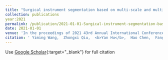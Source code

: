 ```yaml
---
title: "Surgical instrument segmentation based on multi-scale and multi-level feature network"
collection: publications
year:2021
permalink: /publication/2021-01-01-Surgical-instrument-segmentation-based-on-multi-scale-and-multi-level-feature-network
date: 2021-01-01
venue: 'In the proceedings of 2021 43rd Annual International Conference of the IEEE Engineering in Medicine &amp; Biology Society (EMBC)'
citation: ' Yiming Wang,  Zhongxi Qiu,  <b>Yan Hu</b>,  Hao Chen,  Fangfu Ye,  Jiang Liu, &quot;Surgical instrument segmentation based on multi-scale and multi-level feature network.&quot; In the proceedings of 2021 43rd Annual International Conference of the IEEE Engineering in Medicine &amp;amp; Biology Society (EMBC), 2021.'
---
```

Use [Google Scholar](https://scholar.google.com/scholar?q=Surgical+instrument+segmentation+based+on+multi+scale+and+multi+level+feature+network){:target="_blank"} for full citation